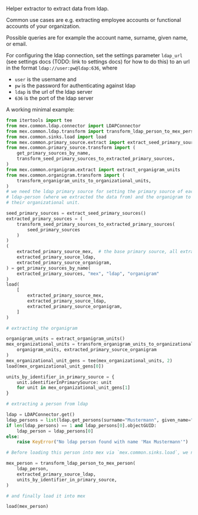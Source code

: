 Helper extractor to extract data from ldap. 

Common use cases are e.g. extracting employee accounts or functional accounts of your
organization.

Possible queries are for example the account name, surname, given name, or email. 

For configuring the ldap connection, set the settings parameter `ldap_url` (see settings 
docs (TODO: link to settings docs) for how to do this) to an url in the format 
`ldap://user:pw@ldap:636`, where

- `user` is the username and
- `pw` is the password for authenticating against ldap
- `ldap` is the url of the ldap server
- `636` is the port of the ldap server

A working minimal example:

```python
from itertools import tee
from mex.common.ldap.connector import LDAPConnector
from mex.common.ldap.transform import transform_ldap_person_to_mex_person
from mex.common.sinks.load import load
from mex.common.primary_source.extract import extract_seed_primary_sources
from mex.common.primary_source.transform import (
    get_primary_sources_by_name,
    transform_seed_primary_sources_to_extracted_primary_sources,
)
from mex.common.organigram.extract import extract_organigram_units
from mex.common.organigram.transform import (
    transform_organigram_units_to_organizational_units,
)
# we need the ldap primary source for setting the primary source of each extracted 
# ldap-person (where we extracted the data from) and the organigram to link persons to 
# their organizational unit.

seed_primary_sources = extract_seed_primary_sources()
extracted_primary_sources = (
    transform_seed_primary_sources_to_extracted_primary_sources(
        seed_primary_sources
    )
)
(
    extracted_primary_source_mex,  # the base primary source, all extracted primary sources have this as their primarySource
    extracted_primary_source_ldap,
    extracted_primary_source_organigram,
) = get_primary_sources_by_name(
    extracted_primary_sources, "mex", "ldap", "organigram"
)
load(
    [
        extracted_primary_source_mex,
        extracted_primary_source_ldap,
        extracted_primary_source_organigram,
    ]
)

# extracting the organigram

organigram_units = extract_organigram_units()
mex_organizational_units = transform_organigram_units_to_organizational_units(
    organigram_units, extracted_primary_source_organigram
)
mex_organizational_unit_gens = tee(mex_organizational_units, 2)
load(mex_organizational_unit_gens[0])

units_by_identifier_in_primary_source = {
    unit.identifierInPrimarySource: unit
    for unit in mex_organizational_unit_gens[1]
}

# extracting a person from ldap

ldap = LDAPConnector.get()
ldap_persons = list(ldap.get_persons(surname="Mustermann", given_name="Max"))
if len(ldap_persons) == 1 and ldap_persons[0].objectGUID:
    ldap_person = ldap_persons[0]
else:
    raise KeyError("No ldap person found with name 'Max Mustermann'")

# Before loading this person into mex via `mex.common.sinks.load`, we need to transform it into a MEx Person:

mex_person = transform_ldap_person_to_mex_person(
    ldap_person, 
    extracted_primary_source_ldap,
    units_by_identifier_in_primary_source,
)

# and finally load it into mex

load(mex_person)
```
